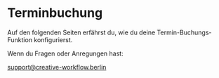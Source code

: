 # Terminbuchung

Auf den folgenden Seiten erfährst du, wie du deine Termin-Buchungs-Funktion konfigurierst.

Wenn du Fragen oder Anregungen hast:

[support@creative-workflow.berlin](mailto:support@creative-workflow.berlin)
